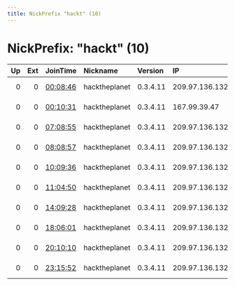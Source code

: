 ```yaml
---
title: NickPrefix "hackt" (10)
---
```


# NickPrefix: "hackt" (10)

|   Up |   Ext | JoinTime                                                                                            | Nickname      | Version   | IP             | AS                | CC   |   ORp |   Dirp | OS    | Contact   |   eFamMembers |
|-----:|------:|:----------------------------------------------------------------------------------------------------|:--------------|:----------|:---------------|:------------------|:-----|------:|-------:|:------|:----------|--------------:|
|    0 |     0 | [00:08:46](https://metrics.torproject.org/rs.html#details/AEBEB2D0120F2E6C1E83A86A71E4FEBDE6973923) | hacktheplanet | 0.3.4.11  | 209.97.136.132 | DigitalOcean, LLC | gb   |  9001 |      0 | Linux | None      |             1 |
|    0 |     0 | [00:10:31](https://metrics.torproject.org/rs.html#details/AD72DB983EC8DC06FBFA9E98964AC74030BEAC92) | hacktheplanet | 0.3.4.11  | 167.99.39.47   | DigitalOcean, LLC | nl   |  9001 |      0 | Linux | None      |             1 |
|    0 |     0 | [07:08:55](https://metrics.torproject.org/rs.html#details/1637B5C605D8CF5676B8E63956F9EE80218625EC) | hacktheplanet | 0.3.4.11  | 209.97.136.132 | DigitalOcean, LLC | gb   |  9001 |      0 | Linux | None      |             1 |
|    0 |     0 | [08:08:57](https://metrics.torproject.org/rs.html#details/210F662DD83C37F86DD73C7F901D73A4219C45FC) | hacktheplanet | 0.3.4.11  | 209.97.136.132 | DigitalOcean, LLC | gb   |  9001 |      0 | Linux | None      |             1 |
|    0 |     0 | [10:09:36](https://metrics.torproject.org/rs.html#details/3F50C594489A92B84141550C93365551F294D02B) | hacktheplanet | 0.3.4.11  | 209.97.136.132 | DigitalOcean, LLC | gb   |  9001 |      0 | Linux | None      |             1 |
|    0 |     0 | [11:04:50](https://metrics.torproject.org/rs.html#details/120C6AD5CD6E5BF8C9F9ACC74E9D757380F0FAC6) | hacktheplanet | 0.3.4.11  | 209.97.136.132 | DigitalOcean, LLC | gb   |  9001 |      0 | Linux | None      |             1 |
|    0 |     0 | [14:09:28](https://metrics.torproject.org/rs.html#details/3B6DB4666EA8DD17412E137F453194ECE04BEAF3) | hacktheplanet | 0.3.4.11  | 209.97.136.132 | DigitalOcean, LLC | gb   |  9001 |      0 | Linux | None      |             1 |
|    0 |     0 | [18:06:01](https://metrics.torproject.org/rs.html#details/2EC80B5F9615C5D04BE82670E072A3772F54072E) | hacktheplanet | 0.3.4.11  | 209.97.136.132 | DigitalOcean, LLC | gb   |  9001 |      0 | Linux | None      |             1 |
|    0 |     0 | [20:10:10](https://metrics.torproject.org/rs.html#details/57BDFA5E8A539B7CD90160A7A6A565398C7A07B1) | hacktheplanet | 0.3.4.11  | 209.97.136.132 | DigitalOcean, LLC | gb   |  9001 |      0 | Linux | None      |             1 |
|    0 |     0 | [23:15:52](https://metrics.torproject.org/rs.html#details/FAC410AFDE9812CE4EBDDF82B7AB158E8C5349CF) | hacktheplanet | 0.3.4.11  | 209.97.136.132 | DigitalOcean, LLC | gb   |  9001 |      0 | Linux | None      |             1 |
